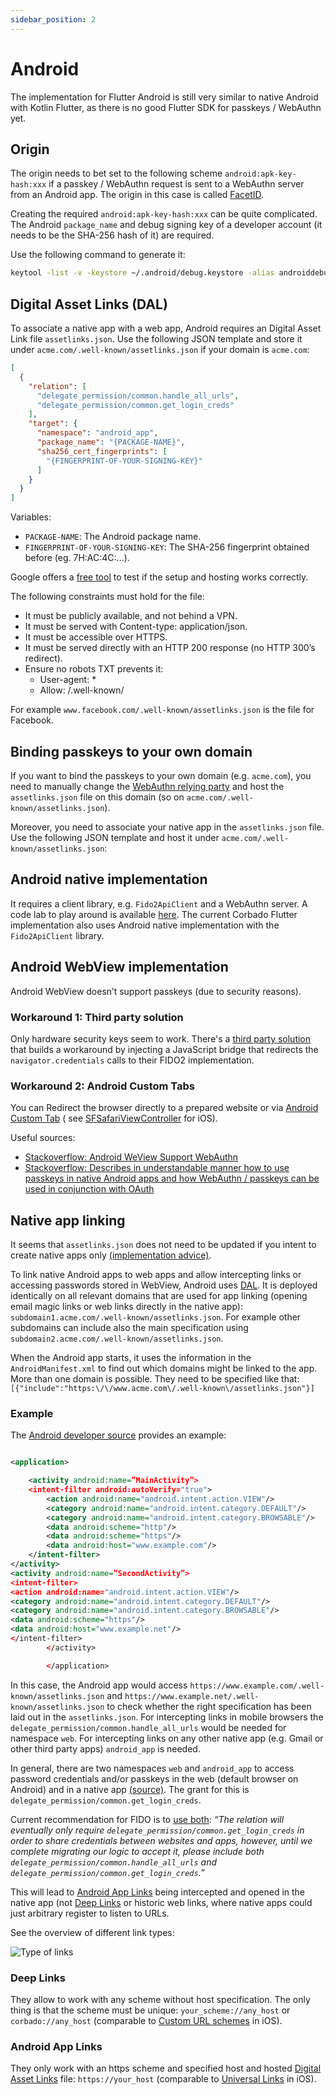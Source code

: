 ```yaml
---
sidebar_position: 2
---
```


# Android

The implementation for Flutter Android is still very similar to native Android with Kotlin Flutter, as there is no
good Flutter SDK for passkeys / WebAuthn yet.

## Origin

The origin needs to bet set to the following scheme `android:apk-key-hash:xxx` if a passkey / WebAuthn request is sent
to a WebAuthn server from an Android app. The origin in this case is
called [FacetID](https://fidoalliance.org/specs/uaf-v1.0-id-20141122/fido-appid-and-facets-v1.0-id-20141122.html#the-appid-and-facetid-assertions
).

Creating the required `android:apk-key-hash:xxx` can be quite complicated. The Android `package_name` and debug signing
key of a developer account (it needs to be the SHA-256 hash of it) are required.

Use the following command to generate it:

```bash 
keytool -list -v -keystore ~/.android/debug.keystore -alias androiddebugkey -storepass android -keypass android
```

## Digital Asset Links (DAL)

To associate a native app with a web app, Android requires an Digital Asset Link
file `assetlinks.json`. Use the following JSON
template and store it under `acme.com/.well-known/assetlinks.json` if your domain is `acme.com`:

```json
[
  {
    "relation": [
      "delegate_permission/common.handle_all_urls",
      "delegate_permission/common.get_login_creds"
    ],
    "target": {
      "namespace": "android_app",
      "package_name": "{PACKAGE-NAME}",
      "sha256_cert_fingerprints": [
        "{FINGERPRINT-OF-YOUR-SIGNING-KEY}"
      ]
    }
  }
]
```

Variables:

- `PACKAGE-NAME`: The Android package name.
- `FINGERPRINT-OF-YOUR-SIGNING-KEY`: The SHA-256 fingerprint obtained before (eg. 7H:AC:4C:...).

Google offers a [free tool](https://developers.google.com/digital-asset-links/tools/generator) to test if the setup and
hosting works correctly.

The following constraints must hold for the file:

- It must be publicly available, and not behind a VPN.
- It must be served with Content-type: application/json.
- It must be accessible over HTTPS.
- It must be served directly with an HTTP 200 response (no HTTP 300’s redirect).
- Ensure no robots TXT prevents it:
    - User-agent: *
    - Allow: /.well-known/

For example `www.facebook.com/.well-known/assetlinks.json` is the file for Facebook.

## Binding passkeys to your own domain

If you want to bind the passkeys to your own domain (e.g. `acme.com`), you need to manually change
the [WebAuthn relying party](https://www.w3.org/TR/webauthn-2/#webauthn-relying-party) and host the `assetlinks.json`
file on this domain (so on `acme.com/.well-known/assetlinks.json`).

Moreover, you need to associate your native app in the `assetlinks.json` file. Use the following JSON template and host
it under `acme.com/.well-known/assetlinks.json`:

## Android native implementation

It requires a client library, e.g. `Fido2ApiClient` and a WebAuthn server. A code lab to play around is
available [here](https://codelabs.developers.google.com/codelabs/fido2-for-android/#2). The current Corbado Flutter
implementation also uses Android native implementation with the `Fido2ApiClient` library.

## Android WebView implementation

Android WebView doesn’t support passkeys (due to security reasons).

### Workaround 1: Third party solution

Only hardware security keys seem to work. There's a [third party solution](https://hwsecurity.dev/guide/fido-webview/)
that builds a workaround by injecting a JavaScript bridge that redirects the `navigator.credentials` calls to their
FIDO2 implementation.

### Workaround 2: Android Custom Tabs

You can Redirect the browser directly to a prepared website or via [Android Custom
Tab](https://www.rfc-editor.org/rfc/rfc8252#appendix-B) (
see [SFSafariViewController](./ios.md#workaround-1--sfsafariviewcontroller) for iOS).

Useful sources:

- [Stackoverflow: Android WeView Support WebAuthn](https://stackoverflow.com/questions/56258147/android-webview-support-webauthn)
- [Stackoverflow: Describes in understandable manner how to use passkeys in native Android apps and how WebAuthn /
  passkeys can be used in conjunction with OAuth](https://stackoverflow.com/questions/57674215/how-to-implement-webauthn-in-an-android-app)

## Native app linking

It seems that `assetlinks.json` does not need to be updated if you intent to create native apps
only [(implementation advice)](https://developer.android.com/training/sign-in/passkeys).

To link native Android apps to web apps and allow intercepting links or accessing passwords stored in WebView, Android
uses [DAL](#digital-asset-links--dal-). It is deployed identically on all relevant domains that are used for app
linking (opening email magic links or web links directly in the native app):
`subdomain1.acme.com/.well-known/assetlinks.json`. For example other subdomains can include also the main
specification using `subdomain2.acme.com/.well-known/assetlinks.json`.

When the Android app starts, it uses the information in the `AndroidManifest.xml` to find out which domains might be
linked to the app. More than one domain is possible. They need to be specified like
that: `[{"include":"https:\/\/www.acme.com\/.well-known\/assetlinks.json"}]`

### Example

The [Android developer source](https://developer.android.com/training/app-links/verify-android-applinks) provides an
example:

```xml

<application>

    <activity android:name=”MainActivity”>
    <intent-filter android:autoVerify="true">
        <action android:name="android.intent.action.VIEW"/>
        <category android:name="android.intent.category.DEFAULT"/>
        <category android:name="android.intent.category.BROWSABLE"/>
        <data android:scheme="http"/>
        <data android:scheme="https"/>
        <data android:host="www.example.com"/>
    </intent-filter>
</activity>
<activity android:name=”SecondActivity”>
<intent-filter>
<action android:name="android.intent.action.VIEW"/>
<category android:name="android.intent.category.DEFAULT"/>
<category android:name="android.intent.category.BROWSABLE"/>
<data android:scheme="https"/>
<data android:host="www.example.net"/>
</intent-filter>
        </activity>

        </application>
```

In this case, the Android app would access `https://www.example.com/.well-known/assetlinks.json`
and `https://www.example.net/.well-known/assetlinks.json` to check whether the right specification has been laid out in
the `assetlinks.json`. For intercepting links in mobile browsers the `delegate_permission/common.handle_all_urls` would
be needed for namespace `web`. For intercepting links on any other native app (e.g. Gmail or other third party
apps) `android_app` is needed.

In general, there are two namespaces `web` and `android_app` to access password credentials and/or passkeys
in the web (default browser on Android) and in a native
app [(source)](https://developers.google.com/identity/smartlock-passwords/android/associate-apps-and-sites?hl=en). The
grant for this is `delegate_permission/common.get_login_creds`.

Current recommendation for FIDO is to [use both](https://developers.google.com/identity/fido/android/native-apps?hl=de):
*“The relation will eventually only require `delegate_permission/common.get_login_creds` in order to share credentials
between websites and apps, however, until we complete migrating our logic to accept it, please include
both `delegate_permission/common.handle_all_urls` and `delegate_permission/common.get_login_creds`.”*

This will lead  to [Android App Links](#android-app-links) being intercepted and opened in the native app (not
[Deep Links](#deep-links) or historic web links, where native apps could just arbitrary register to listen to URLs.

See the overview of different link types:

![Type of links](../../../static/img/type-of-links.png)

### Deep Links

They allow to work with any scheme without host specification. The only thing is that the scheme must be
unique: `your_scheme://any_host` or `corbado://any_host` (comparable
to [Custom URL schemes](./ios.md#custom-url-schemes) in iOS).

### Android App Links

They only work with an https scheme and specified host and
hosted [Digital Asset Links](#digital-asset-links--dal-) file: `https://your_host` (comparable
to [Universal Links](./ios.md#universal-links) in iOS).